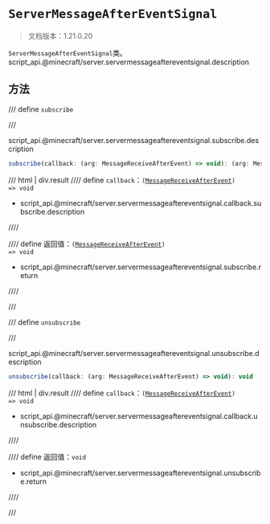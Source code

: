 # `ServerMessageAfterEventSignal`

> 文档版本：1.21.0.20

`ServerMessageAfterEventSignal`类。script_api.@minecraft/server.servermessageaftereventsignal.description

## 方法

/// define
`subscribe`


///

script_api.@minecraft/server.servermessageaftereventsignal.subscribe.description

```js
subscribe(callback: (arg: MessageReceiveAfterEvent) => void): (arg: MessageReceiveAfterEvent) => void
```

/// html | div.result
//// define
`callback`：<code>(<a href="../messagereceiveafterevent/">MessageReceiveAfterEvent</a>) =&gt; void</code>

- script_api.@minecraft/server.servermessageaftereventsignal.callback.subscribe.description


////

//// define
返回值：<code>(<a href="../messagereceiveafterevent/">MessageReceiveAfterEvent</a>) =&gt; void</code>

- script_api.@minecraft/server.servermessageaftereventsignal.subscribe.return


////

///


/// define
`unsubscribe`


///

script_api.@minecraft/server.servermessageaftereventsignal.unsubscribe.description

```js
unsubscribe(callback: (arg: MessageReceiveAfterEvent) => void): void
```

/// html | div.result
//// define
`callback`：<code>(<a href="../messagereceiveafterevent/">MessageReceiveAfterEvent</a>) =&gt; void</code>

- script_api.@minecraft/server.servermessageaftereventsignal.callback.unsubscribe.description


////

//// define
返回值：`void`

- script_api.@minecraft/server.servermessageaftereventsignal.unsubscribe.return


////

///

